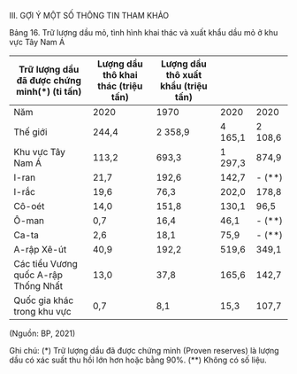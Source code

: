 III. GỢI Ý MỘT SỐ THÔNG TIN THAM KHẢO

Bảng 16. Trữ lượng dầu mỏ, tình hình khai thác và xuất khẩu dầu mỏ ở khu vực Tây Nam Á

| Trữ lượng dầu đã được chứng minh(*) (tỉ tấn) | Lượng dầu thô khai thác (triệu tấn) | Lượng dầu thô xuất khẩu (triệu tấn) | | |
|------------------------------------------|----------------------------------|----------------------------------|---|---|
| Năm | 2020 | 1970 | 2020 | 2020 |
| Thế giới | 244,4 | 2 358,9 | 4 165,1 | 2 108,6 |
| Khu vực Tây Nam Á | 113,2 | 693,3 | 1 297,3 | 874,9 |
| I-ran | 21,7 | 192,6 | 142,7 | - (**) |
| I-rắc | 19,6 | 76,3 | 202,0 | 178,8 |
| Cô-oét | 14,0 | 151,8 | 130,1 | 96,5 |
| Ô-man | 0,7 | 16,4 | 46,1 | - (**) |
| Ca-ta | 2,6 | 18,1 | 75,9 | - (**) |
| A-rập Xê-út | 40,9 | 192,2 | 519,6 | 349,1 |
| Các tiểu Vương quốc A-rập Thống Nhất | 13,0 | 37,8 | 165,6 | 142,7 |
| Quốc gia khác trong khu vực | 0,7 | 8,1 | 15,3 | 107,7 |

(Nguồn: BP, 2021)

Ghi chú: (*) Trữ lượng dầu đã được chứng minh (Proven reserves) là lượng dầu có xác suất thu hồi lớn hơn hoặc bằng 90%.
(**) Không có số liệu.